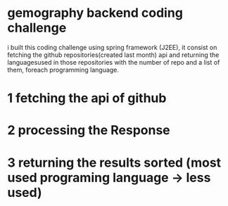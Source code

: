 # gemography backend coding challenge
i built this coding challenge using spring framework (J2EE), it consist on fetching the github repositories(created last month) api and returning the languagesused in those repositories with the number of repo and a list of them, foreach programming language.

# 1 fetching the api of github

# 2 processing the Response 

# 3 returning the results sorted (most used programing language -> less used)



